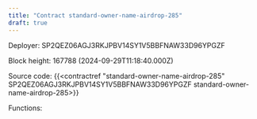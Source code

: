 ```yaml
---
title: "Contract standard-owner-name-airdrop-285"
draft: true
---
```

Deployer: SP2QEZ06AGJ3RKJPBV14SY1V5BBFNAW33D96YPGZF


 



Block height: 167788 (2024-09-29T11:18:40.000Z)

Source code: {{<contractref "standard-owner-name-airdrop-285" SP2QEZ06AGJ3RKJPBV14SY1V5BBFNAW33D96YPGZF standard-owner-name-airdrop-285>}}

Functions:


